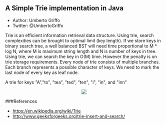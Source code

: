 ## A Simple Trie implementation in Java
* Author: Umberto Griffo
* Twitter: @UmbertoGriffo

Trie is an efficient information retrieval data structure. Using trie, search complexities can be brought to optimal limit (key length). If we store keys in binary search tree, a well balanced BST will need time proportional to M * log N, where M is maximum string length and N is number of keys in tree. Using trie, we can search the key in O(M) time. However the penalty is on trie storage requirements.
Every node of trie consists of multiple branches. Each branch represents a possible character of keys. We need to mark the last node of every key as leaf node.

A trie for keys "A","to", "tea", "ted", "ten", "i", "in", and "inn"
<p align="center">
  <img src="https://github.com/umbertogriffo/Trie/blob/master/250px-Trie_example.svg.png"/>
</p>

###References
- https://en.wikipedia.org/wiki/Trie
- http://www.geeksforgeeks.org/trie-insert-and-search/
